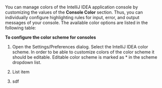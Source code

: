 You can manage colors of the IntelliJ IDEA application console by customizing the values of the **Console Color** section. Thus, you can individually configure highlighting rules for input, error, and output messages of your console. The available color options are listed in the following table:



**To configure the color scheme for consoles**

 1. Open the Settings/Preferences dialog. Select the IntelliJ IDEA color
    scheme. In order to be able to customize colors of the color scheme
    it should be editable. Editable color scheme is marked as * in the
    scheme dropdown list.
    
 2. List item
 3. sdf


